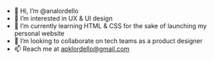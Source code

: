 - 👋 Hi, I’m @analordello
- 👀 I’m interested in UX & UI design
- 🌱 I’m currently learning HTML & CSS for the sake of launching my personal website
- 💞️ I’m looking to collaborate on tech teams as a product designer 
- 📫 Reach me at apklordello@gmail.com

<!---
analordello/analordello is a ✨ special ✨ repository because its `README.md` (this file) appears on your GitHub profile.
You can click the Preview link to take a look at your changes.
--->
